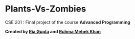 # Plants-Vs-Zombies

CSE 201 : Final project of the course **Advanced Programming** 

**Created by [Ria Gupta](https://github.com/ria18405) and [Ruhma Mehek Khan](https://githib.com/ruhmamehek)**
